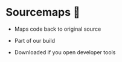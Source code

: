 # Sourcemaps 🤔

*   Maps code back to original source

*   Part of our build

*   Downloaded if you open developer tools

